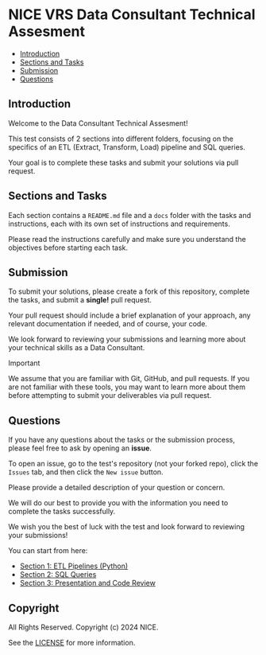 # NICE VRS Data Consultant Technical Assesment

- [Introduction](#introduction)
- [Sections and Tasks](#sections-and-tasks)
- [Submission](#submission)
- [Questions](#questions)


## Introduction

Welcome to the Data Consultant Technical Assesment! 

This test consists of 2 sections into different folders, focusing on the specifics of an ETL (Extract, Transform, Load) pipeline and SQL queries. 

Your goal is to complete these tasks and submit your solutions via pull request.

## Sections and Tasks

Each section contains a `README.md` file and a `docs` folder with the tasks and instructions, each with its own set of instructions and requirements. 

Please read the instructions carefully and make sure you understand the objectives before starting each task.

## Submission

To submit your solutions, please create a fork of this repository, complete the tasks, and submit a **single!** pull request.

Your pull request should include a brief explanation of your approach, any relevant documentation if needed, and of course, your code.

We look forward to reviewing your submissions and learning more about your technical skills as a Data Consultant.

> [!IMPORTANT]
> We assume that you are familiar with Git, GitHub, and pull requests. If you are not familiar with these tools, you may want to learn more about them before attempting to submit your deliverables via pull request. 

<!-- 
### Sumbitting your test

Here are the instructions to submit your deliverables via pull request:

- Fork the repository: Go to the repository where the task has been assigned, and click the `Fork` button to create a copy of the repository in your own GitHub account.

- Clone the repository: Clone the repository that you just forked to your local machine using Git.

- Create a new branch: In your local repository, create a new branch for your work:
 
  Give it a descriptive name, such as `dc-test-submission-firstname-lastname` (e.g. `dc-test-submission-jhon-doe` )

- Add your deliverables: Add your deliverables (code files, images, etc.) to the new branch in the local repository (check instructions for each task)

- Commit your changes: Commit your changes to the new branch in the local repository.

- Push your changes: Push the new branch with your changes to the forked repository on your GitHub account.

- Submit the pull request: In the forked repository on your GitHub account, click the `New pull request` button to submit your changes for review. In the pull request, provide a detailed description of your work and the deliverables. -->


## Questions

If you have any questions about the tasks or the submission process, please feel free to ask by opening an **issue**.

To open an issue, go to the test's repository (not your forked repo), click the `Issues` tab, and then click the `New issue` button. 

Please provide a detailed description of your question or concern.

We will do our best to provide you with the information you need to complete the tasks successfully.

We wish you the best of luck with the test and look forward to reviewing your submissions!

You can start from here: 

- [Section 1: ETL Pipelines (Python)](section-1/s1-README.md)
- [Section 2: SQL Queries](section-2/s2-README.md)
- [Section 3: Presentation and Code Review](section-3/s3-README.md) 


## Copyright

All Rights Reserved. Copyright (c) 2024 NICE.

See the [LICENSE](LICENSE) for more information. 